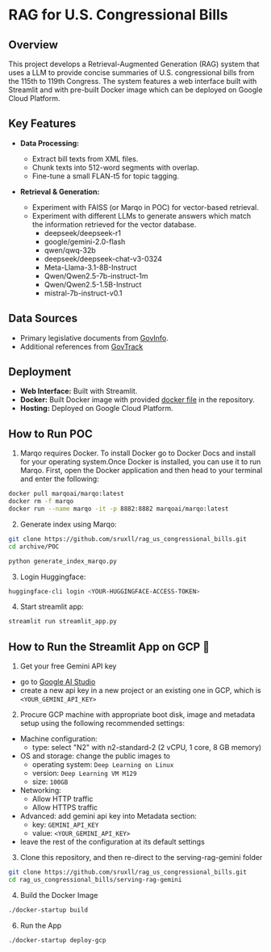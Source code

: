 # RAG for U.S. Congressional Bills

## Overview

This project develops a Retrieval-Augmented Generation (RAG) system that uses a LLM to provide concise summaries of U.S. congressional bills from the 115th to 119th Congress. The system features a web interface built with Streamlit and with pre-built Docker image which can be deployed on Google Cloud Platform.

## Key Features

- **Data Processing:**

  - Extract bill texts from XML files.
  - Chunk texts into 512-word segments with overlap.
  - Fine-tune a small FLAN-t5 for topic tagging.

- **Retrieval & Generation:**
  - Experiment with FAISS (or Marqo in POC) for vector-based retrieval.
  - Experiment with different LLMs to generate answers which match the information retrieved for the vector database.
    - deepseek/deepseek-r1
    - google/gemini-2.0-flash
    - qwen/qwq-32b
    - deepseek/deepseek-chat-v3-0324
    - Meta-Llama-3.1-8B-Instruct
    - Qwen/Qwen2.5-7b-instruct-1m
    - Qwen/Qwen2.5-1.5B-Instruct
    - mistral-7b-instruct-v0.1

## Data Sources

- Primary legislative documents from [GovInfo](https://www.govinfo.gov/app/collection/BILLS).
- Additional references from [GovTrack](https://www.govtrack.us/congress/bills/)

## Deployment

- **Web Interface:** Built with Streamlit.
- **Docker:** Built Docker image with provided [docker file](serving-rag-gemini/Dockerfile) in the repository.
- **Hosting:** Deployed on Google Cloud Platform.

## How to Run POC

1. Marqo requires Docker. To install Docker go to Docker Docs and install for your operating system.Once Docker is installed, you can use it to run Marqo. First, open the Docker application and then head to your terminal and enter the following:

```bash
docker pull marqoai/marqo:latest
docker rm -f marqo
docker run --name marqo -it -p 8882:8882 marqoai/marqo:latest
```

2. Generate index using Marqo:

```bash
git clone https://github.com/sruxll/rag_us_congressional_bills.git
cd archive/POC
```

```python
python generate_index_marqo.py
```

3. Login Huggingface:

```bash
huggingface-cli login <YOUR-HUGGINGFACE-ACCESS-TOKEN>
```

4. Start streamlit app:

```python
streamlit run streamlit_app.py
```

## How to Run the Streamlit App on GCP 🚀

1. Get your free Gemini API key

- go to [Google AI Studio](https://aistudio.google.com/)
- create a new api key in a new project or an existing one in GCP, which is `<YOUR_GEMINI_API_KEY>`

2. Procure GCP machine with appropriate boot disk, image and metadata setup using the following recommended settings:

- Machine configuration:
  - type: select "N2" with n2-standard-2 (2 vCPU, 1 core, 8 GB memory)
- OS and storage: change the public images to
  - operating system: `Deep Learning on Linux`
  - version: `Deep Learning VM M129`
  - size: `100GB`
- Networking:
  - Allow HTTP traffic
  - Allow HTTPS traffic
- Advanced: add gemini api key into Metadata section:
  - key: `GEMINI_API_KEY`
  - value: `<YOUR_GEMINI_API_KEY>`
- leave the rest of the configuration at its default settings

3. Clone this repository, and then re-direct to the serving-rag-gemini folder

```bash
git clone https://github.com/sruxll/rag_us_congressional_bills.git
cd rag_us_congressional_bills/serving-rag-gemini
```

4. Build the Docker Image

```bash
./docker-startup build
```

6. Run the App

```bash
./docker-startup deploy-gcp
```

